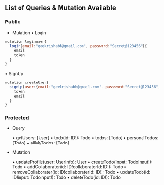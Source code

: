 ## List of Queries & Mutation Available

### Public

- Mutation
  • Login

```js
mutation loginuser{
  login(email:"geekrishabh@gmail.com", password:"Secret@123456"){
    email
    token
  }
}
```

• SignUp

```js
mutation createUser{
  signUp(user:{email:"geekrishabh@gmail.com", password:"Secret@123456", fullname:"Rishabh Pandey"}){
    token
    email
  }
}
```

### Protected

- Query

  • getUsers: [User]
  • todo(id: ID!): Todo
  • todos: [Todo]
  • personalTodos: [Todo]
  • allMyTodos: [Todo]

- Mutation

  • updateProfile(user: UserInfo): User
  • createTodo(input: TodoInput!): Todo
  • addCollaborater(id: ID!collaboraterId: ID!): Todo
  • removeCollaborater(id: ID!collaboraterId: ID!): Todo
  • updateTodo(id: ID!input: TodoInput!): Todo
  • deleteTodo(id: ID!): Todo
